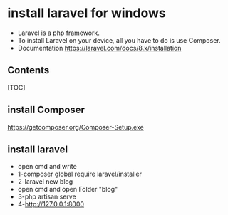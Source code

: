 #  install laravel for windows


 - Laravel is a php framework.
 - To install Laravel on your device, all you have to do is use Composer.
 - Documentation https://laravel.com/docs/8.x/installation
## Contents

[TOC]

##  install Composer
https://getcomposer.org/Composer-Setup.exe

## install laravel
- open cmd and write
 - 1-composer global require laravel/installer
 - 2-laravel new blog
- open cmd and open Folder "blog"
 - 3-php artisan serve
 - 4-http://127.0.0.1:8000



